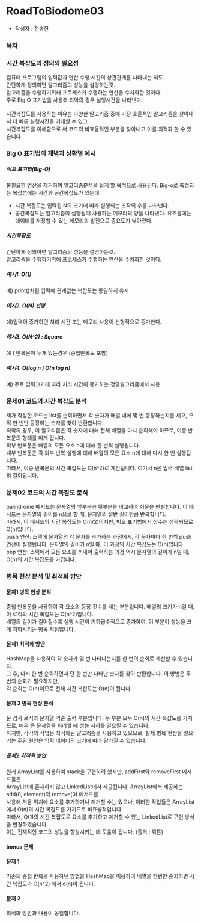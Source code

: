 # RoadToBiodome03
* 작성자 : 전승현

### 목차
### 시간 복잡도의 정의와 필요성
컴퓨터 프로그램의 입력값과 연산 수행 시간의 상관관계를 나타내는 척도<br>
간단하게 정의하면 알고리즘의 성능을 설명하는것.<br>
알고리즘을 수행하기위해 프로세스가 수행하는 연산을 수치화한 것이다. <br>
주로 Big O 표기법을 사용해 최악의 경우 실행시간을 나타낸다.
<br><br>
시간복잡도를 사용하는 이유는 다양한 알고리즘 중에 가장 효율적인 알고리즘을 찾아내서 더 빠른 실행시간을 기대할 수 있고<br>
시간복잡도를 이해함으로 써 코드의 비효율적인 부분을 찾아내고 이를 최적화 할 수 있습니다.


### Big O 표기법의 개념과 상황별 예시
##### 빅오 표기법(Big-O)
불필요한 연산을 제거하여 알고리즘분석을 쉽게 할 목적으로 사용된다.
Big-o로 측정되는 복잡성에는 시간과 공간복잡도가 있는데
- 시간 복잡도는 입력된 N의 크기에 따라 실행되는 조작의 수를 나타낸다.
- 공간복잡도는 알고리즘이 실행될때 사용하는 메모리의 양을 나타낸다.
  요즈음에는 데이터를 저장할 수 있는 메모리의 발전으로 중요도가 낮아졌다.

##### 시간복잡도

간단하게 정의하면 알고리즘의 성능을 설명하는것.<br>
알고리즘을 수행하기위해 프로세스가 수행하는 연산을 수치화한 것이다.

##### 예시1. O(1)

예) print()처럼 입력에 관계없는 복잡도는 동일하게 유지

##### 예시2. O(N) 선형

예)입력이 증가하면 처리 시간 또는 메모리 사용이 선형적으로 증가한다.

##### 예시3. O(N^2) : Square

예 ) 반복문이 두개 있는경우 (중첩반복도 포함)

##### 예시4. O(log n ) O(n log n)

예) 주로 입력크기에 따라 처리 시간이 증가하는 정렬알고리즘에서 사용


### 문제01 코드의 시간 복잡도 분석
제가 작성한 코드는 list를 순회하면서  각 숫자가 배열 내에 몇 번 등장하는지를 세고, 오직 한 번만 등장하는 숫자를 찾아 반환합니다.<br>
최악의 경우, 이 알고리즘은 각 숫자에 대해 전체 배열을 다시 순회해야 하므로, 이중 반복문의 형태를 띠게 됩니다.<br>
외부 반복문은 배열의 모든 요소 n에 대해 한 번씩 실행됩니다.<br>
내부 반복문은 각 외부 반복 실행에 대해 배열의 모든 요소 n에 대해 다시 한 번 실행됩니다.
<br>
따라서, 이중 반복문의 시간 복잡도는 O(n^2)로 계산됩니다. 여기서 n은 입력 배열 list의 길이입니다.
### 문제02 코드의 시간 복잡도 분석

palindrome 메서드는 문자열의 앞부분과 뒷부분을 비교하여 회문을 판별합니다. 이 메서드는 문자열의 길이를 n으로 할 때, 문자열의 절반 길이만큼 반복합니다.<br>
따라서, 이 메서드의 시간 복잡도는 O(n/2)이지만, 빅오 표기법에서 상수는 생략되므로 O(n)입니다.<br>
push 연산: 스택에 문자열의 각 문자를 추가하는 과정에서, 각 문자마다 한 번씩 push 연산이 실행됩니다. 문자열의 길이가 n일 때, 이 과정의 시간 복잡도는 O(n)입니다<br>
pop 연산: 스택에서 모든 요소를 꺼내어 출력하는 과정 역시 문자열의 길이가 n일 때, O(n)의 시간 복잡도를 가집니다.
### 병목 현상 분석 및 최적화 방안

#### 문제1 병목 현상 분석
중첩 반복문을 사용하여 각 요소의 등장 횟수를 세는 부분입니다. 배열의 크기가 n일 때, 이 로직의 시간 복잡도는 O(n^2)입니다.<br>
배열의 길이가 길어질수록 실행 시간이 기하급수적으로 증가하여, 이 부분이 성능을 크게 저하시키는 병목 지점입니다.

#### 문제1 최적화 방안
HashMap을 사용하여 각 숫자가 몇 번 나타나는지를 한 번의 순회로 계산할 수 있습니다.<br>
그 후, 다시 한 번 순회하면서 단 한 번만 나타난 숫자를 찾아 반환합니다. 이 방법은 두 번의 순회가 필요하지만,<br>
각 순회는 O(n)이므로 전체 시간 복잡도는 O(n)이 됩니다.


#### 문제 2 병목 현상 분석
문 검사 로직과 문자열 역순 출력 부분입니다. 두 부분 모두 O(n)의 시간 복잡도를 가지므로, 매우 큰 문자열을 처리할 때 성능 저하를 일으킬 수 있습니다.<br>
하지만, 각각의 작업은 최적화된 알고리즘을 사용하고 있으므로, 실제 병목 현상을 일으키는 주된 원인은 입력 데이터의 크기에 따라 달라질 수 있습니다.

##### 문제2 최적화 방안
 원래 ArrayList를 사용하여 stack을 구현하려 했지만, addFirst와 removeFirst 메서드들은 <br>
 ArrayList에 존재하지 않고 LinkedList에서 제공됩니다. ArrayList에서 제공하는 add(0, element)와 remove(0) 메서드를<br>
 사용해 처음 위치에 요소를 추가하거나 제거할 수는 있으나, 이러한 작업들은 ArrayList에서 O(n)의 시간 복잡도를 가지므로 비효율적입니다.<br>
 따라서, O(1)의 시간 복잡도로 요소를 추가하고 제거할 수 있는 LinkedList로 구현 방식을 변경하였습니다.<br>
 이는 전체적인 코드의 성능을 향상시키는 데 도움이 됩니다. (출처 : 뤼튼)


#### bonus 문제 
#### 문제 1 
기존의 중첩 반복을 사용하던 방법을 HashMap을 이용하여 배열을 한번만 순회하면
시간 복잡도가 O(n^2) 에서 o(n)이 됩니다.
#### 문제 2
최적화 방안과 내용이 동일합니다.